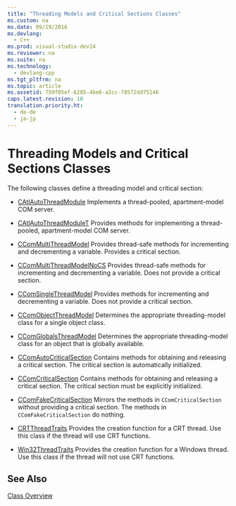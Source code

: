 ```yaml
---
title: "Threading Models and Critical Sections Classes"
ms.custom: na
ms.date: 09/19/2016
ms.devlang: 
  - C++
ms.prod: visual-studio-dev14
ms.reviewer: na
ms.suite: na
ms.technology: 
  - devlang-cpp
ms.tgt_pltfrm: na
ms.topic: article
ms.assetid: 759f05ef-6285-4be6-a2cc-78572dd75146
caps.latest.revision: 10
translation.priority.ht: 
  - de-de
  - ja-jp
---
```

# Threading Models and Critical Sections Classes
The following classes define a threading model and critical section:  
  
-   [CAtlAutoThreadModule](../vs140/CAtlAutoThreadModule-Class.md) Implements a thread-pooled, apartment-model COM server.  
  
-   [CAtlAutoThreadModuleT](../vs140/CAtlAutoThreadModuleT-Class.md) Provides methods for implementing a thread-pooled, apartment-model COM server.  
  
-   [CComMultiThreadModel](../vs140/CComMultiThreadModel-Class.md) Provides thread-safe methods for incrementing and decrementing a variable. Provides a critical section.  
  
-   [CComMultiThreadModelNoCS](../vs140/CComMultiThreadModelNoCS-Class.md) Provides thread-safe methods for incrementing and decrementing a variable. Does not provide a critical section.  
  
-   [CComSingleThreadModel](../vs140/CComSingleThreadModel-Class.md) Provides methods for incrementing and decrementing a variable. Does not provide a critical section.  
  
-   [CComObjectThreadModel](../vs140/CComObjectThreadModel.md) Determines the appropriate threading-model class for a single object class.  
  
-   [CComGlobalsThreadModel](../vs140/CComGlobalsThreadModel.md) Determines the appropriate threading-model class for an object that is globally available.  
  
-   [CComAutoCriticalSection](../vs140/CComAutoCriticalSection-Class.md) Contains methods for obtaining and releasing a critical section. The critical section is automatically initialized.  
  
-   [CComCriticalSection](../vs140/CComCriticalSection-Class.md) Contains methods for obtaining and releasing a critical section. The critical section must be explicitly initialized.  
  
-   [CComFakeCriticalSection](../vs140/CComFakeCriticalSection-Class.md) Mirrors the methods in `CComCriticalSection` without providing a critical section. The methods in `CComFakeCriticalSection` do nothing.  
  
-   [CRTThreadTraits](../vs140/CRTThreadTraits-Class.md) Provides the creation function for a CRT thread. Use this class if the thread will use CRT functions.  
  
-   [Win32ThreadTraits](../vs140/Win32ThreadTraits-Class.md) Provides the creation function for a Windows thread. Use this class if the thread will not use CRT functions.  
  
## See Also  
 [Class Overview](../vs140/ATL-Class-Overview.md)